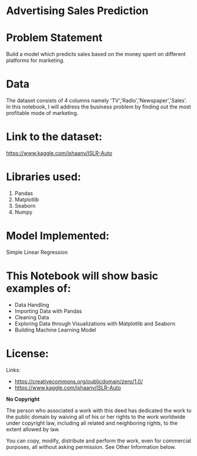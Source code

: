 # Advertising Sales Prediction 

# Problem Statement

Build a model which predicts sales based on the money spent on different platforms for marketing.

# Data

The dataset consists of 4 columns namely 'TV','Radio','Newspaper','Sales'. In this notebook, I will address the business problem by finding out the most profitable mode of marketing.


# Link to the dataset:

https://www.kaggle.com/ishaanv/ISLR-Auto

# Libraries used:


1. Pandas
2. Matplotlib
3. Seaborn
4. Numpy

# Model Implemented:

Simple Linear Regression

# This Notebook will show basic examples of:


- Data Handling
- Importing Data with Pandas
- Cleaning Data
- Exploring Data through Visualizations with Matplotlib and Seaborn
- Building Machine Learning Model

# License:

Links:
- https://creativecommons.org/publicdomain/zero/1.0/
- https://www.kaggle.com/ishaanv/ISLR-Auto

**No Copyright**

The person who associated a work with this deed has dedicated the work to the public domain by waiving all of his or her rights to the work worldwide under copyright law, including all related and neighboring rights, to the extent allowed by law.

You can copy, modify, distribute and perform the work, even for commercial purposes, all without asking permission. See Other Information below.
